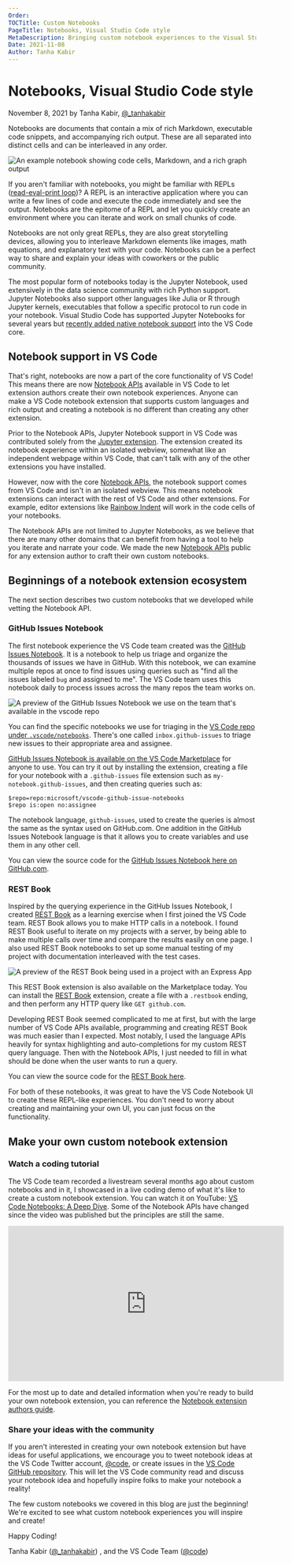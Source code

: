 ```yaml
---
Order: 
TOCTitle: Custom Notebooks
PageTitle: Notebooks, Visual Studio Code style
MetaDescription: Bringing custom notebook experiences to the Visual Studio Code extension Marketplace.
Date: 2021-11-08
Author: Tanha Kabir
---
```


# Notebooks, Visual Studio Code style

November 8, 2021 by Tanha Kabir, [@_tanhakabir](https://twitter.com/_tanhakabir)

Notebooks are documents that contain a mix of rich Markdown, executable code snippets, and accompanying rich output. These are all separated into distinct cells and can be interleaved in any order.

![An example notebook showing code cells, Markdown, and a rich graph output](notebook.png)

If you aren't familiar with notebooks, you might be familiar with REPLs ([read-eval-print loop](https://wikipedia.org/wiki/Read%E2%80%93eval%E2%80%93print_loop))? A REPL is an interactive application where you can write a few lines of code and execute the code immediately and see the output. Notebooks are the epitome of a REPL and let you quickly create an environment where you can iterate and work on small chunks of code.

Notebooks are not only great REPLs, they are also great storytelling devices, allowing you to interleave Markdown elements like images, math equations, and explanatory text with your code. Notebooks can be a perfect way to share and explain your ideas with coworkers or the public community.

The most popular form of notebooks today is the Jupyter Notebook, used extensively in the data science community with rich Python support. Jupyter Notebooks also support other languages like Julia or R through Jupyter kernels, executables that follow a specific protocol to run code in your notebook. Visual Studio Code has supported Jupyter Notebooks for several years but [recently added native notebook support](https://code.visualstudio.com/blogs/2021/08/05/notebooks) into the VS Code core.

## Notebook support in VS Code

That's right, notebooks are now a part of the core functionality of VS Code! This means there are now [Notebook APIs](/api/extension-guides/notebook.md) available in VS Code to let extension authors create their own notebook experiences. Anyone can make a VS Code notebook extension that supports custom languages and rich output and creating a notebook is no different than creating any other extension.

Prior to the Notebook APIs, Jupyter Notebook support in VS Code was contributed solely from the [Jupyter extension](https://marketplace.visualstudio.com/items?itemName=ms-toolsai.jupyter). The extension created its notebook experience within an isolated webview, somewhat like an independent webpage within VS Code, that can't talk with any of the other extensions you have installed.

However, now with the core [Notebook APIs](/api/extension-guides/notebook.md), the notebook support comes from VS Code and isn't in an isolated webview. This means notebook extensions can interact with the rest of VS Code and other extensions. For example, editor extensions like [Rainbow Indent](https://marketplace.visualstudio.com/items?itemName=oderwat.indent-rainbow) will work in the code cells of your notebooks.

The Notebook APIs are not limited to Jupyter Notebooks, as we believe that there are many other domains that can benefit from having a tool to help you iterate and narrate your code. We made the new [Notebook APIs](/api/extension-guides/notebook.md) public for any extension author to craft their own custom notebooks.

## Beginnings of a notebook extension ecosystem

The next section describes two custom notebooks that we developed while vetting the Notebook API.

### GitHub Issues Notebook

The first notebook experience the VS Code team created was the [GitHub Issues Notebook](https://marketplace.visualstudio.com/items?itemName=ms-vscode.vscode-github-issue-notebooks). It is a notebook to help us triage and organize the thousands of issues we have in GitHub. With this notebook, we can examine multiple repos at once to find issues using queries such as "find all the issues labeled `bug` and assigned to me". The VS Code team uses this notebook daily to process issues across the many repos the team works on.

![A preview of the GitHub Issues Notebook we use on the team that's available in the vscode repo](github-issues-notebook.png)

You can find the specific notebooks we use for triaging in the [VS Code repo under `.vscode/notebooks`](https://github.com/microsoft/vscode/tree/main/.vscode/notebooks). There's one called `inbox.github-issues` to triage new issues to their appropriate area and assignee.

[GitHub Issues Notebook is available on the VS Code Marketplace](https://marketplace.visualstudio.com/items?itemName=ms-vscode.vscode-github-issue-notebooks) for anyone to use. You can try it out by installing the extension, creating a file for your notebook with a `.github-issues` file extension such as `my-notebook.github-issues`, and then creating queries such as:

```
$repo=repo:microsoft/vscode-github-issue-notebooks
$repo is:open no:assignee
```

The notebook language, `github-issues`, used to create the queries is almost the same as the syntax used on GitHub.com. One addition in the GitHub Issues Notebook language is that it allows you to create variables and use them in any other cell.

You can view the source code for the [GitHub Issues Notebook here on GitHub.com](https://github.com/microsoft/vscode-github-issue-notebooks).

### REST Book

Inspired by the querying experience in the GitHub Issues Notebook, I created [REST Book](https://marketplace.visualstudio.com/items?itemName=tanhakabir.rest-book) as a learning exercise when I first joined the VS Code team. REST Book allows you to make HTTP calls in a notebook. I found REST Book useful to iterate on my projects with a server, by being able to make multiple calls over time and compare the results easily on one page. I also used REST Book notebooks to set up some manual testing of my project with documentation interleaved with the test cases.

![A preview of the REST Book being used in a project with an Express App](rest-book.png)

This REST Book extension is also available on the Marketplace today. You can install the [REST Book](https://marketplace.visualstudio.com/items?itemName=tanhakabir.rest-book) extension, create a file with a `.restbook` ending, and then perform any HTTP query like `GET github.com`.

Developing REST Book seemed complicated to me at first, but with the large number of VS Code APIs available, programming and creating REST Book was much easier than I expected. Most notably, I used the language APIs heavily for syntax highlighting and auto-completions for my custom REST query language. Then with the Notebook APIs, I just needed to fill in what should be done when the user wants to run a query.

You can view the source code for the [REST Book here](https://github.com/tanhakabir/rest-book).

For both of these notebooks, it was great to have the VS Code Notebook UI to create these REPL-like experiences. You don't need to worry about creating and maintaining your own UI, you can just focus on the functionality.

## Make your own custom notebook extension

### Watch a coding tutorial

The VS Code team recorded a livestream several months ago about custom notebooks and in it, I showcased in a live coding demo of what it's like to create a custom notebook extension. You can watch it on YouTube: [VS Code Notebooks: A Deep Dive](https://youtu.be/D-AXZZDTQhM). Some of the Notebook APIs have changed since the video was published but the principles are still the same.

<iframe width="560" height="315" src="https://www.youtube-nocookie.com/embed/D-AXZZDTQhM" title="YouTube video player" frameborder="0" allow="accelerometer; autoplay; clipboard-write; encrypted-media; gyroscope; picture-in-picture" allowfullscreen></iframe>

For the most up to date and detailed information when you're ready to build your own notebook extension, you can reference the [Notebook extension authors guide](/api/extension-guides/notebook.md).

### Share your ideas with the community

If you aren't interested in creating your own notebook extension but have ideas for useful applications, we encourage you to tweet notebook ideas at the VS Code Twitter account, [@code](https://twitter.com/code), or create issues in the [VS Code GitHub repository](https://github.com/microsoft/vscode). This will let the VS Code community read and discuss your notebook idea and hopefully inspire folks to make your notebook a reality!

The few custom notebooks we covered in this blog are just the beginning! We're excited to see what custom notebook experiences you will inspire and create!

Happy Coding!

Tanha Kabir ([@_tanhakabir](https://twitter.com/_tanhakabir)) , and the VS Code Team ([@code](https://twitter.com/code))
